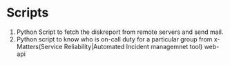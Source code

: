 # Scripts

1. Python Script to fetch the diskreport from remote servers and send mail.
2. Python script to know who is on-call duty for a particular group from x-Matters(Service Reliability|Automated Incident managemnet tool) web-api
